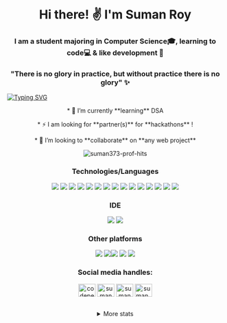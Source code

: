 
<h1 align="center">Hi there! &#9996; I'm Suman Roy</h1>
<h3 align="center">I am a student majoring in Computer Science&#127891;, learning to code&#x1f4bb; & like development &#x1f680;  </h3>
<h3 align="center">
  "There is no glory in practice, but without practice there is no glory" &#10024;
</h3>

[![Typing SVG](https://readme-typing-svg.herokuapp.com?font=Lobster&size=30&duration=4000&color=9D38EE&background=7FFCFF00&center=true&height=69&lines=Welcome+to+my+github+profile!;I+am+learning+web2.0;I+am+a+wannabe+developer)](https://git.io/typing-svg)

<p align="center">* 🌱 I’m currently **learning** DSA </p>

<p align="center">* ⚡ I am looking for **partner(s)** for **hackathons** !</p>

<p align="center">* 👯 I’m looking to **collaborate** on **any web project** </p>

<p align="center"> <img src="https://komarev.com/ghpvc/?username=suman373&label=Profile%20views&color=0e75b6&style=flat" alt="suman373-prof-hits" /> </p>
<h3 align="center"> Technologies/Languages</h3>
<p align="center"> <img src="https://img.shields.io/badge/HTML5-E34F26?style=for-the-badge&logo=html5&logoColor=white"> <img src="https://img.shields.io/badge/CSS3-1572B6?style=for-the-badge&logo=css3&logoColor=white"> <img src="https://img.shields.io/badge/JavaScript-323330?style=for-the-badge&logo=javascript&logoColor=F7DF1E"> <img src="https://img.shields.io/badge/json-5E5C5C?style=for-the-badge&logo=json&logoColor=white"> <img src="https://img.shields.io/badge/Sass-CC6699?style=for-the-badge&logo=sass&logoColor=white"> <img src="https://img.shields.io/badge/jQuery-0769AD?style=for-the-badge&logo=jquery&logoColor=white"> <img src="https://img.shields.io/badge/React-20232A?style=for-the-badge&logo=react&logoColor=61DAFB"/> <img src="https://img.shields.io/badge/C-00599C?style=for-the-badge&logo=c&logoColor=white"> <img src="https://img.shields.io/badge/Java-ED8B00?style=for-the-badge&logo=java&logoColor=white"> <img src="https://img.shields.io/badge/Python-FFD43B?style=for-the-badge&logo=python&logoColor=blue"> <img src="https://img.shields.io/badge/GitHub-100000?style=for-the-badge&logo=github&logoColor=white"> <img src="https://img.shields.io/badge/GIT-E44C30?style=for-the-badge&logo=git&logoColor=white"> <img src="https://img.shields.io/badge/Netlify-00C7B7?style=for-the-badge&logo=netlify&logoColor=white"> <img src="https://img.shields.io/badge/Heroku-430098?style=for-the-badge&logo=heroku&logoColor=white"/> <img src="https://img.shields.io/badge/Canva-%2300C4CC.svg?&style=for-the-badge&logo=Canva&logoColor=white"></p>

<h3 align="center">IDE</h3>
 <p align="center"><img src="https://img.shields.io/badge/Visual_Studio_Code-0078D4?style=for-the-badge&logo=visual%20studio%20code&logoColor=white"> <img src="https://img.shields.io/badge/sublime_text-%23575757.svg?&style=for-the-badge&logo=sublime-text&logoColor=important"> </p>
 
<h3 align="center">Other platforms</h3>
<p align="center"><img src="https://img.shields.io/badge/-CodeChef-5B4638?style=for-the-badge&logo=CodeChef&logoColor=white"> <img src="https://img.shields.io/badge/Codepen-000000?style=for-the-badge&logo=codepen&logoColor=white"><img src="https://img.shields.io/badge/GeeksforGeeks-298D46?style=for-the-badge&logo=geeksforgeeks&logoColor=white"> <img src="https://img.shields.io/badge/LinkedIn-0077B5?style=for-the-badge&logo=linkedin&logoColor=white"> <img  src="https://img.shields.io/badge/freecodecamp-27273D?style=for-the-badge&logo=freecodecamp&logoColor=white"></p>

<!-- Social media-->
<h3 align="center">Social media handles:</h3>
<p align="center">
<a href="https://codepen.io/suman373" target="blank"><img align="center" src="https://raw.githubusercontent.com/rahuldkjain/github-profile-readme-generator/master/src/images/icons/Social/codepen.svg" alt="codepen.io/suman373" height="30" width="40" /></a>
<a href="https://linkedin.com/in/sumanroy369" target="blank"><img align="center" src="https://raw.githubusercontent.com/rahuldkjain/github-profile-readme-generator/master/src/images/icons/Social/linked-in-alt.svg" alt="suman roy" height="30" width="40" /></a>
<a href="https://fb.com/Suman Roy" target="blank"><img align="center" src="https://raw.githubusercontent.com/rahuldkjain/github-profile-readme-generator/master/src/images/icons/Social/facebook.svg" alt="suman roy" height="30" width="40" /></a>
<a href="https://www.codechef.com/users/suman_26" target="blank"><img align="center" src="https://cdn.jsdelivr.net/npm/simple-icons@3.1.0/icons/codechef.svg" alt="suman_26" height="30" width="40" /></a>
</p>
<br>

<details align="center">
  <br>
   <summary>More stats</summary>
   
   ![Suman's GitHub stats](https://github-readme-stats.vercel.app/api?username=suman373&show_icons=true&theme=synthwave)
  
  ![Top Languages used](https://github-readme-stats.vercel.app/api/top-langs/?username=suman373&layout=compact&langs_count=10&theme=synthwave)               

   <!-- [![Readme Card](https://github-readme-stats.vercel.app/api/pin/?username=suman373&repo=JSgame&theme=synthwave)](https://github.com/anuraghazra/github-readme-   stats) -->

   <p><img align="center" src="https://github-readme-streak-stats.herokuapp.com/?user=suman373&theme=monokai" alt="suman373" /></p>

   <h3 align="center">Trophy Count:</h3>
   <img align="center" src="https://github-profile-trophy.vercel.app/?username=Suman373&theme=juicyfresh">

   <!-- <h3 align="center">Support:</h3>
   <p align="center"><a href="https://www.buymeacoffee.com/sumanroy369" target="_blank"> <img align="left" src="https://cdn.buymeacoffee.com/buttons/v2/default-yellow.png"    height="50" width="210" alt="suman373" /></a></p><br><br> -->
 </details>

 


